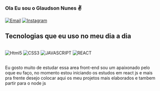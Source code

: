 ### Ola Eu sou o Glaudson Nunes ✌
[![Email](https://img.shields.io/badge/Gmail-D14836?style=for-the-badge&logo=gmail&logoColor=white)](nunesglaudson235@mail.com)
[![Instagram](https://img.shields.io/badge/Instagram-E4405F?style=for-the-badge&logo=instagram&logoColor=white)](https://www.instagram.com/Glaudson_nunes)



## Tecnologias que eu uso no meu dia a dia

<div style = "dysplay: inline-block"><br>

<img alt = "Html5" src = "https://img.shields.io/badge/HTML5-E34F26?style=for-the-badge&logo=html5&logoColor=white">

<img alt = "CSS3" src = "https://img.shields.io/badge/CSS3-1572B6?style=for-the-badge&logo=css3&logoColor=white">

<img alt = "JAVASCRIPT" src = "https://img.shields.io/badge/JavaScript-F7DF1E?style=for-the-badge&logo=javascript&logoColor=black">
  
 <img alt = "REACT" src = "https://img.shields.io/badge/React-20232A?style=for-the-badge&logo=react&logoColor=61DAFB">
  

  

  


</div><br>

Eu gosto muito de estudar essa area front-end sou um apaixonado pelo oque eu faço, no momento estou iniciando os estudos em react js e mais pra frente desejo colocar aqui os meu projetos mais elaborados e tambem partir para o node js
